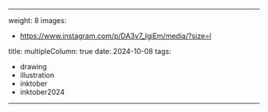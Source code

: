 
---
weight: 8
images:
- https://www.instagram.com/p/DA3v7_IgiEm/media/?size=l

title:
multipleColumn: true
date: 2024-10-08
tags:
- drawing
- illustration
- inktober
- inktober2024
---

